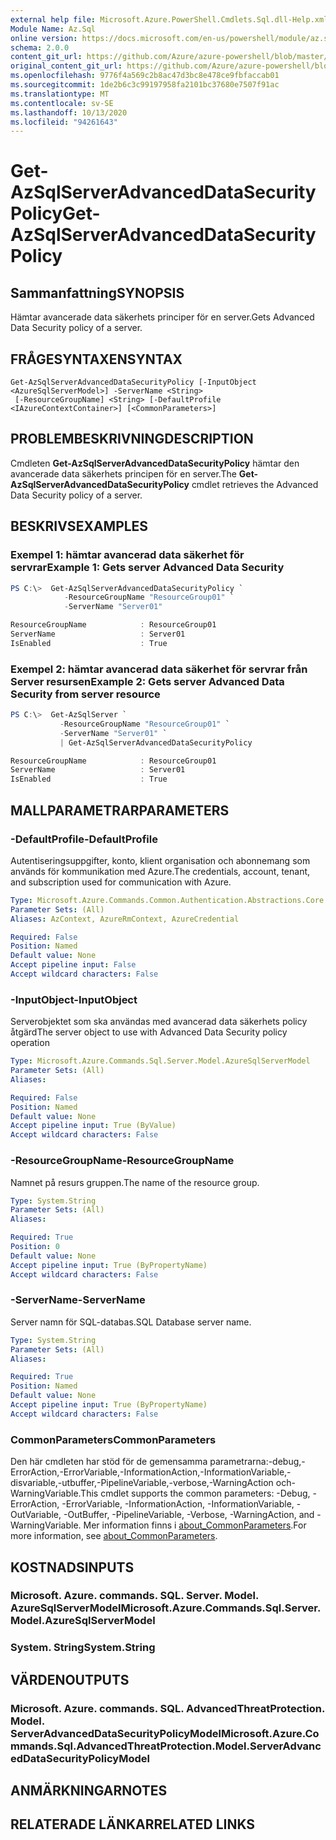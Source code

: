 ```yaml
---
external help file: Microsoft.Azure.PowerShell.Cmdlets.Sql.dll-Help.xml
Module Name: Az.Sql
online version: https://docs.microsoft.com/en-us/powershell/module/az.sql/get-azsqlserveradvanceddatasecuritypolicy
schema: 2.0.0
content_git_url: https://github.com/Azure/azure-powershell/blob/master/src/Sql/Sql/help/Get-AzSqlServerAdvancedDataSecurityPolicy.md
original_content_git_url: https://github.com/Azure/azure-powershell/blob/master/src/Sql/Sql/help/Get-AzSqlServerAdvancedDataSecurityPolicy.md
ms.openlocfilehash: 9776f4a569c2b8ac47d3bc8e478ce9fbfaccab01
ms.sourcegitcommit: 1de2b6c3c99197958fa2101bc37680e7507f91ac
ms.translationtype: MT
ms.contentlocale: sv-SE
ms.lasthandoff: 10/13/2020
ms.locfileid: "94261643"
---
```

# <span data-ttu-id="a6777-101">Get-AzSqlServerAdvancedDataSecurityPolicy</span><span class="sxs-lookup"><span data-stu-id="a6777-101">Get-AzSqlServerAdvancedDataSecurityPolicy</span></span>

## <span data-ttu-id="a6777-102">Sammanfattning</span><span class="sxs-lookup"><span data-stu-id="a6777-102">SYNOPSIS</span></span>
<span data-ttu-id="a6777-103">Hämtar avancerade data säkerhets principer för en server.</span><span class="sxs-lookup"><span data-stu-id="a6777-103">Gets Advanced Data Security policy of a server.</span></span>

## <span data-ttu-id="a6777-104">FRÅGESYNTAXEN</span><span class="sxs-lookup"><span data-stu-id="a6777-104">SYNTAX</span></span>

```
Get-AzSqlServerAdvancedDataSecurityPolicy [-InputObject <AzureSqlServerModel>] -ServerName <String>
 [-ResourceGroupName] <String> [-DefaultProfile <IAzureContextContainer>] [<CommonParameters>]
```

## <span data-ttu-id="a6777-105">PROBLEMBESKRIVNING</span><span class="sxs-lookup"><span data-stu-id="a6777-105">DESCRIPTION</span></span>
<span data-ttu-id="a6777-106">Cmdleten **Get-AzSqlServerAdvancedDataSecurityPolicy** hämtar den avancerade data säkerhets principen för en server.</span><span class="sxs-lookup"><span data-stu-id="a6777-106">The **Get-AzSqlServerAdvancedDataSecurityPolicy** cmdlet retrieves the Advanced Data Security policy of a server.</span></span>

## <span data-ttu-id="a6777-107">BESKRIVS</span><span class="sxs-lookup"><span data-stu-id="a6777-107">EXAMPLES</span></span>

### <span data-ttu-id="a6777-108">Exempel 1: hämtar avancerad data säkerhet för servrar</span><span class="sxs-lookup"><span data-stu-id="a6777-108">Example 1: Gets server Advanced Data Security</span></span>
```powershell
PS C:\>  Get-AzSqlServerAdvancedDataSecurityPolicy `
            -ResourceGroupName "ResourceGroup01" `
            -ServerName "Server01" 

ResourceGroupName            : ResourceGroup01
ServerName                   : Server01
IsEnabled                    : True
```

### <span data-ttu-id="a6777-109">Exempel 2: hämtar avancerad data säkerhet för servrar från Server resursen</span><span class="sxs-lookup"><span data-stu-id="a6777-109">Example 2: Gets server Advanced Data Security from server resource</span></span>
```powershell
PS C:\>  Get-AzSqlServer `
           -ResourceGroupName "ResourceGroup01" `
           -ServerName "Server01" `
           | Get-AzSqlServerAdvancedDataSecurityPolicy

ResourceGroupName            : ResourceGroup01
ServerName                   : Server01
IsEnabled                    : True
```

## <span data-ttu-id="a6777-110">MALLPARAMETRAR</span><span class="sxs-lookup"><span data-stu-id="a6777-110">PARAMETERS</span></span>

### <span data-ttu-id="a6777-111">-DefaultProfile</span><span class="sxs-lookup"><span data-stu-id="a6777-111">-DefaultProfile</span></span>
<span data-ttu-id="a6777-112">Autentiseringsuppgifter, konto, klient organisation och abonnemang som används för kommunikation med Azure.</span><span class="sxs-lookup"><span data-stu-id="a6777-112">The credentials, account, tenant, and subscription used for communication with Azure.</span></span>

```yaml
Type: Microsoft.Azure.Commands.Common.Authentication.Abstractions.Core.IAzureContextContainer
Parameter Sets: (All)
Aliases: AzContext, AzureRmContext, AzureCredential

Required: False
Position: Named
Default value: None
Accept pipeline input: False
Accept wildcard characters: False
```

### <span data-ttu-id="a6777-113">-InputObject</span><span class="sxs-lookup"><span data-stu-id="a6777-113">-InputObject</span></span>
<span data-ttu-id="a6777-114">Serverobjektet som ska användas med avancerad data säkerhets policy åtgärd</span><span class="sxs-lookup"><span data-stu-id="a6777-114">The server object to use with Advanced Data Security policy operation</span></span>

```yaml
Type: Microsoft.Azure.Commands.Sql.Server.Model.AzureSqlServerModel
Parameter Sets: (All)
Aliases:

Required: False
Position: Named
Default value: None
Accept pipeline input: True (ByValue)
Accept wildcard characters: False
```

### <span data-ttu-id="a6777-115">-ResourceGroupName</span><span class="sxs-lookup"><span data-stu-id="a6777-115">-ResourceGroupName</span></span>
<span data-ttu-id="a6777-116">Namnet på resurs gruppen.</span><span class="sxs-lookup"><span data-stu-id="a6777-116">The name of the resource group.</span></span>

```yaml
Type: System.String
Parameter Sets: (All)
Aliases:

Required: True
Position: 0
Default value: None
Accept pipeline input: True (ByPropertyName)
Accept wildcard characters: False
```

### <span data-ttu-id="a6777-117">-ServerName</span><span class="sxs-lookup"><span data-stu-id="a6777-117">-ServerName</span></span>
<span data-ttu-id="a6777-118">Server namn för SQL-databas.</span><span class="sxs-lookup"><span data-stu-id="a6777-118">SQL Database server name.</span></span>

```yaml
Type: System.String
Parameter Sets: (All)
Aliases:

Required: True
Position: Named
Default value: None
Accept pipeline input: True (ByPropertyName)
Accept wildcard characters: False
```

### <span data-ttu-id="a6777-119">CommonParameters</span><span class="sxs-lookup"><span data-stu-id="a6777-119">CommonParameters</span></span>
<span data-ttu-id="a6777-120">Den här cmdleten har stöd för de gemensamma parametrarna:-debug,-ErrorAction,-ErrorVariable,-InformationAction,-InformationVariable,-disvariable,-utbuffer,-PipelineVariable,-verbose,-WarningAction och-WarningVariable.</span><span class="sxs-lookup"><span data-stu-id="a6777-120">This cmdlet supports the common parameters: -Debug, -ErrorAction, -ErrorVariable, -InformationAction, -InformationVariable, -OutVariable, -OutBuffer, -PipelineVariable, -Verbose, -WarningAction, and -WarningVariable.</span></span> <span data-ttu-id="a6777-121">Mer information finns i [about_CommonParameters](http://go.microsoft.com/fwlink/?LinkID=113216).</span><span class="sxs-lookup"><span data-stu-id="a6777-121">For more information, see [about_CommonParameters](http://go.microsoft.com/fwlink/?LinkID=113216).</span></span>

## <span data-ttu-id="a6777-122">KOSTNADS</span><span class="sxs-lookup"><span data-stu-id="a6777-122">INPUTS</span></span>

### <span data-ttu-id="a6777-123">Microsoft. Azure. commands. SQL. Server. Model. AzureSqlServerModel</span><span class="sxs-lookup"><span data-stu-id="a6777-123">Microsoft.Azure.Commands.Sql.Server.Model.AzureSqlServerModel</span></span>

### <span data-ttu-id="a6777-124">System. String</span><span class="sxs-lookup"><span data-stu-id="a6777-124">System.String</span></span>

## <span data-ttu-id="a6777-125">VÄRDEN</span><span class="sxs-lookup"><span data-stu-id="a6777-125">OUTPUTS</span></span>

### <span data-ttu-id="a6777-126">Microsoft. Azure. commands. SQL. AdvancedThreatProtection. Model. ServerAdvancedDataSecurityPolicyModel</span><span class="sxs-lookup"><span data-stu-id="a6777-126">Microsoft.Azure.Commands.Sql.AdvancedThreatProtection.Model.ServerAdvancedDataSecurityPolicyModel</span></span>

## <span data-ttu-id="a6777-127">ANMÄRKNINGAR</span><span class="sxs-lookup"><span data-stu-id="a6777-127">NOTES</span></span>

## <span data-ttu-id="a6777-128">RELATERADE LÄNKAR</span><span class="sxs-lookup"><span data-stu-id="a6777-128">RELATED LINKS</span></span>
